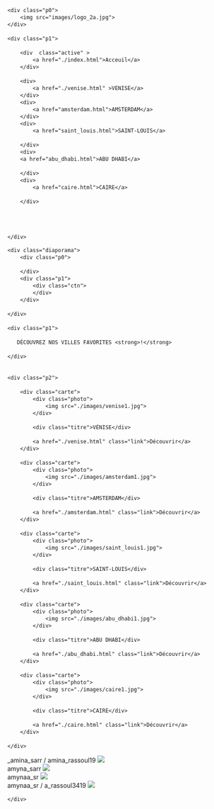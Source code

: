     <div class="p0">
        <img src="images/logo_2a.jpg">
    </div>

    <div class="p1">

        <div  class="active" >
            <a href="./index.html">Acceuil</a>
        </div>

        <div>
            <a href="./venise.html" >VENISE</a>
        </div>
        <div>
            <a href="amsterdam.html">AMSTERDAM</a>
        </div>
        <div>
            <a href="saint_louis.html">SAINT-LOUIS</a>

        </div>
        <div>
        <a href="abu_dhabi.html">ABU DHABI</a>

        </div>
        <div>
            <a href="caire.html">CAIRE</a>

        </div>



        
    </div>

</div>


<div class="corps">


    <div class="diaporama">
        <div class="p0">

        </div>
        <div class="p1">
            <div class="ctn">
            </div>
        </div>

    </div>

    <div class="p1">
        
       DÉCOUVREZ NOS VILLES FAVORITES <strong>!</strong>

    </div>


    <div class="p2">

        <div class="carte">
            <div class="photo">
                <img src="./images/venise1.jpg">
            </div>

            <div class="titre">VÉNISE</div>

            <a href="./venise.html" class="link">Découvrir</a>
        </div>
        
        <div class="carte">
            <div class="photo">
                <img src="./images/amsterdam1.jpg">
            </div>

            <div class="titre">AMSTERDAM</div>

            <a href="./amsterdam.html" class="link">Découvrir</a>
        </div>
        
        <div class="carte">
            <div class="photo">
                <img src="./images/saint_louis1.jpg">
            </div>

            <div class="titre">SAINT-LOUIS</div>

            <a href="./saint_louis.html" class="link">Découvrir</a>
        </div>
        
        <div class="carte">
            <div class="photo">
                <img src="./images/abu_dhabi1.jpg">
            </div>

            <div class="titre">ABU DHABI</div>

            <a href="./abu_dhabi.html" class="link">Découvrir</a>
        </div>
        
        <div class="carte">
            <div class="photo">
                <img src="./images/caire1.jpg">
            </div>

            <div class="titre">CAIRE</div>

            <a href="./caire.html" class="link">Découvrir</a>
        </div>
        
    </div>


</div>
<div class="footer">
    <div class="instagram">
        <span>_amina_sarr / amina_rassoul19</span>
        <img src="./images/logo_instagram.jpg">
        <a href="https://www.instagram.com/_amina_sarr?igsh=ajZzaDVoOHFnMjk1&utm_source=qr"></a> 
    </div>
    <div class="tiktok">
        <span>amyna_sarr</span>
        <img src="./images/logo_tiktok.jpg">
        <a href="https://www.tiktok.com/@amyna_sarr?_t=8kU0ilU5SVy&_r=1"></a>
    </div>
    <div class="twitter">
        <span>amynaa_sr</span>
        <img src="./Images/logo_x.jpg">
        <a href="https://x.com/amynaa_sr?s=21"></a>
    </div>
    <div class="snapchat">
        <span>amynaa_sr / a_rassoul3419</span>
        <img src="./Images/logo_snapchat.jpg">
        <a href="https://t.snapchat.com/y4BK8CSq"></a>

    </div>


</div>
